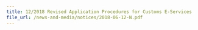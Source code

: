```yaml
---
title: 12/2018 Revised Application Procedures for Customs E-Services 
file_url: /news-and-media/notices/2018-06-12-N.pdf
---
```


